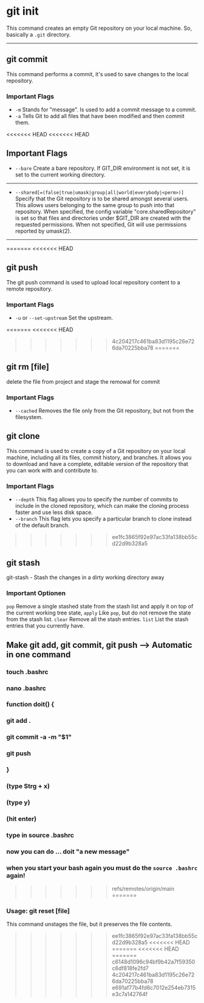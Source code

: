# git init

This command creates an empty Git repository on your local machine. So, basically a ```.git``` directory.

---
## git commit
This command performs a commit, it's used to save changes to the local repository.

### Important Flags
- ```-m``` Stands for "message". Is used to add a commit message to a commit.
- ```-a``` Tells Git to add all files that have been modified and then commit them. 

<<<<<<< HEAD
<<<<<<< HEAD
## Important Flags

- ```--bare``` Create a bare repository. If GIT_DIR environment is not set, it is set to the current working directory.

---

- ```--shared[=(false|true|umask|group|all|world|everybody|<perm>)]``` Specify that the Git repository is to be shared amongst several users. This allows users belonging to the same group to push into that repository. When specified, the config variable "core.sharedRepository" is set so that files and directories under $GIT_DIR are created with the requested permissions. When not specified, Git will use permissions reported by umask(2).

---
=======
<<<<<<< HEAD
## git push
The git push command is used to upload local repository content to a remote repository.

### Important Flags
- ```-u``` or ```--set-upstream``` Set the upstream.

=======
<<<<<<< HEAD
>>>>>>> 4c204217c461ba83d1195c26e726da70225bba78
=======

## git rm [file]
delete the file from project and stage the remowal for commit

### Important Flags
- ```--cached``` Removes the file only from the Git repository, but not from the filesystem.


## git clone
This command is used to create a copy of a Git repository  on your local machine, including all its files, commit history, and branches. It allows you to download and have a complete, editable version of the repository that you can work with and contribute to.

### Important Flags
- ```--depth``` This flag allows you to specify the number of commits to include in the cloned repository, which can make the cloning process faster and use less disk space. 
- ```--branch``` This flag lets you specify a particular branch to clone instead of the default branch.


>>>>>>> ee1fc3865f92e97ac33fa138bb55cd22d9b328a5
## git stash 
git-stash - Stash the changes in a dirty working directory away

### Important Optionen
```pop``` Remove a single stashed state from the stash list and apply it on top of the current working tree state,
```apply``` Like ```pop```, but do not remove the state from the stash list. 
```clear``` Remove all the stash entries. 
```list``` List the stash entries that you currently have.

## Make git add, git commit, git push --> Automatic in one command
### touch .bashrc
### nano .bashrc
###
### function doit() {
### 	git add .
### 	git commit -a -m "$1"
###	    git push
### }
###
### (type Strg + x)
### (type y)
### (hit enter)
### type in source .bashrc
### now you can do ...  doit "a new message"
### when you start your bash again you must do the ```source .bashrc``` again!

>>>>>>> refs/remotes/origin/main
=======

### Usage: git reset [file]  

This command unstages the file, but it preserves the file contents.
>>>>>>> ee1fc3865f92e97ac33fa138bb55cd22d9b328a5
<<<<<<< HEAD
=======
<<<<<<< HEAD
=======
>>>>>>> c6148d1096c94bf9b42a7f59350c6df818fe2fd7
>>>>>>> 4c204217c461ba83d1195c26e726da70225bba78
>>>>>>> e691af77b4fd6c7012e254eb7315e3c7a142764f
